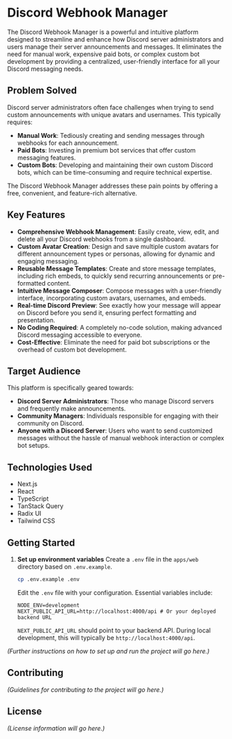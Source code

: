 # Discord Webhook Manager

The Discord Webhook Manager is a powerful and intuitive platform designed to streamline and enhance how Discord server administrators and users manage their server announcements and messages. It eliminates the need for manual work, expensive paid bots, or complex custom bot development by providing a centralized, user-friendly interface for all your Discord messaging needs.

## Problem Solved
Discord server administrators often face challenges when trying to send custom announcements with unique avatars and usernames. This typically requires:

*   **Manual Work**: Tediously creating and sending messages through webhooks for each announcement.
*   **Paid Bots**: Investing in premium bot services that offer custom messaging features.
*   **Custom Bots**: Developing and maintaining their own custom Discord bots, which can be time-consuming and require technical expertise.

The Discord Webhook Manager addresses these pain points by offering a free, convenient, and feature-rich alternative.

## Key Features
*   **Comprehensive Webhook Management**: Easily create, view, edit, and delete all your Discord webhooks from a single dashboard.
*   **Custom Avatar Creation**: Design and save multiple custom avatars for different announcement types or personas, allowing for dynamic and engaging messaging.
*   **Reusable Message Templates**: Create and store message templates, including rich embeds, to quickly send recurring announcements or pre-formatted content.
*   **Intuitive Message Composer**: Compose messages with a user-friendly interface, incorporating custom avatars, usernames, and embeds.
*   **Real-time Discord Preview**: See exactly how your message will appear on Discord before you send it, ensuring perfect formatting and presentation.
*   **No Coding Required**: A completely no-code solution, making advanced Discord messaging accessible to everyone.
*   **Cost-Effective**: Eliminate the need for paid bot subscriptions or the overhead of custom bot development.

## Target Audience
This platform is specifically geared towards:
*   **Discord Server Administrators**: Those who manage Discord servers and frequently make announcements.
*   **Community Managers**: Individuals responsible for engaging with their community on Discord.
*   **Anyone with a Discord Server**: Users who want to send customized messages without the hassle of manual webhook interaction or complex bot setups.

## Technologies Used
*   Next.js
*   React
*   TypeScript
*   TanStack Query
*   Radix UI
*   Tailwind CSS

## Getting Started

1.  **Set up environment variables**
    Create a `.env` file in the `apps/web` directory based on `.env.example`.
    ```bash
    cp .env.example .env
    ```
    Edit the `.env` file with your configuration. Essential variables include:
    ```env
    NODE_ENV=development
    NEXT_PUBLIC_API_URL=http://localhost:4000/api # Or your deployed backend URL
    ```
    `NEXT_PUBLIC_API_URL` should point to your backend API. During local development, this will typically be `http://localhost:4000/api`.

*(Further instructions on how to set up and run the project will go here.)*

## Contributing
*(Guidelines for contributing to the project will go here.)*

## License
*(License information will go here.)*